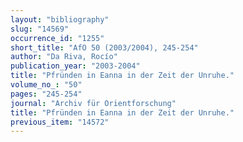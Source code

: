 ```yaml
---
layout: "bibliography"
slug: "14569"
occurrence_id: "1255"
short_title: "AfO 50 (2003/2004), 245-254"
author: "Da Riva, Rocío"
publication_year: "2003-2004"
title: "Pfründen in Eanna in der Zeit der Unruhe."
volume_no_: "50"
pages: "245-254"
journal: "Archiv für Orientforschung"
title: "Pfründen in Eanna in der Zeit der Unruhe."
previous_item: "14572"
---
```

